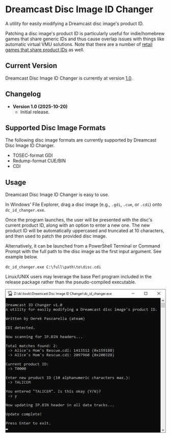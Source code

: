 # Dreamcast Disc Image ID Changer
A utility for easily modifying a Dreamcast disc image's product ID.

Patching a disc image's product ID is particularly useful for indie/homebrew games that share generic IDs and thus cause overlap issues with things like automatic virtual VMU solutions. Note that there are a number of [retail games that share product IDs](https://github.com/mrneo240/openmenu/blob/a43013ca36e9b89719b91de1b61ae96ffa5f348c/backend/gd_list.c#L289) as well.

## Current Version
Dreamcast Disc Image ID Changer is currently at version [1.0](https://github.com/DerekPascarella/Dreamcast-Disc-Image-ID-Changer/releases/download/1.0/Dreamcast.Disc.Image.ID.Changer.v1.0.zip).

## Changelog
- **Version 1.0 (2025-10-20)**
  * Initial release.

## Supported Disc Image Formats
The following disc image formats are currently supported by Dreamcast Disc Image ID Changer.
- TOSEC-format GDI
- Redump-format CUE/BIN
- CDI

## Usage
Dreamcast Disc Image ID Changer is easy to use.

In Windows' File Explorer, drag a disc image (e.g., `.gdi`, `.cue`, or `.cdi`) onto `dc_id_changer.exe`.

Once the program launches, the user will be presented with the disc's current product ID, along with an option to enter a new one. The new product ID will be automatically uppercased and truncated at 10 characters, and then used to patch the provided disc image.

Alternatively, it can be launched from a PowerShell Terminal or Command Prompt with the full path to the disc image as the first input argument. See example below.

`dc_id_changer.exe C:\full\path\to\disc.cdi`

Linux/UNIX users may leverage the base Perl program included in the release package rather than the pseudo-compiled executable.

![alt text](https://github.com/DerekPascarella/Dreamcast-Disc-Image-ID-Changer/blob/main/images/screenshot.png?raw=true)
